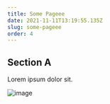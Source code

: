 ```yaml
---
title: Some Pageee
date: 2021-11-11T13:19:55.135Z
slug: some-pageee
order: 4
---
```

## Section A

Lorem ipsum dolor sit.

![image](/img/chemex.jpg "ffdsafdsa")